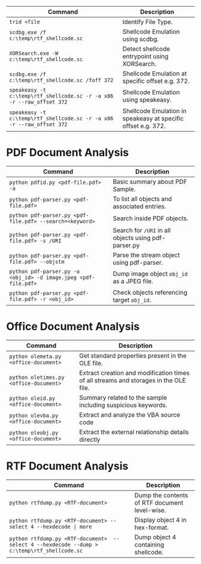 | Command | Description |
| --- | --- |
| `trid <file` | Identify File Type. |
| `scdbg.exe /f c:\temp\rtf_shellcode.sc` | Shellcode Emulation using scdbg. |
| `XORSearch.exe -W c:\temp\rtf_shellcode.sc` | Detect shellcode entrypoint using XORSearch. |
| `scdbg.exe /f c:\temp\rtf_shellcode.sc /foff 372` | Shellcode Emulation at specific offset e.g. 372. |
| `speakeasy -t c:\temp\rtf_shellcode.sc -r -a x86 -r --raw_offset 372` | Shellcode Emulation using speakeasy. |
| `speakeasy -t c:\temp\rtf_shellcode.sc -r -a x86 -r --raw_offset 372` | Shellcode Emulation in speakeasy at specific offset e.g. 372. |

# PDF Document Analysis

| Command | Description |
| --- | --- |
| `python pdfid.py <pdf-file.pdf> -a` | Basic summary about PDF Sample. |
| `python pdf-parser.py <pdf-file.pdf>` | To list all objects and associated entries. |
| `python pdf-parser.py <pdf-file.pdf> --search=<keyword>` | Search inside PDF objects. |
| `python pdf-parser.py <pdf-file.pdf> -s /URI` | Search for `/URI` in all objects using pdf-parser.py |
| `python pdf-parser.py <pdf-file.pdf> --objstm` | Parse the stream object using pdf-parser. |
| `python pdf-parser.py -o <obj_id> -d image.jpeg <pdf-file.pdf>` | Dump image object `obj_id` as a JPEG file. |
| `python pdf-parser.py <pdf-file.pdf> -r <obj_id>` | Check objects referencing target `obj_id`. |

# Office Document Analysis

| Command | Description |
| --- | --- |
| `python olemeta.py <office-document>` | Get standard properties present in the OLE file. |
| `python oletimes.py <office-document>` | Extract creation and modification times of all streams and storages in the OLE file. |
| `python oleid.py <office-document>` | Summary related to the sample including suspicious keywords. |
| `python olevba.py <office-document>` | Extract and analyze the VBA source code |
| `python oleobj.py <office-document>` | Extract the external relationship details directly |

# RTF Document Analysis

| Command | Description |
| --- | --- |
| `python rtfdump.py <RTF-document>` | Dump the contents of RTF document level-wise. |
| `python rtfdump.py <RTF-document> --select 4 --hexdecode \| more` | Display object 4 in hex-format. |
| `python rtfdump.py <RTF-document>  --select 4 --hexdecode --dump > c:\temp\rtf_shellcode.sc` | Dump object 4 containing shellcode. |